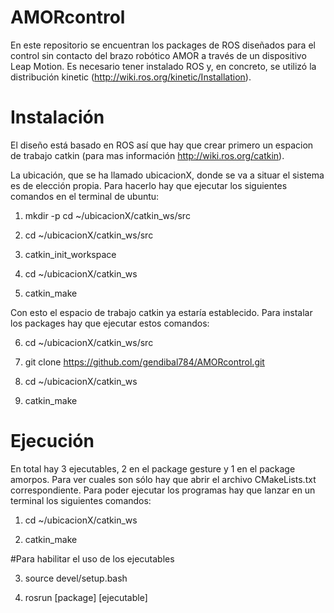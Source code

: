 # AMORcontrol

En este repositorio se encuentran los packages de ROS diseñados para el control sin contacto del brazo robótico AMOR a través de un dispositivo Leap Motion. Es necesario tener instalado ROS y, en concreto, se utilizó la distribución kinetic (http://wiki.ros.org/kinetic/Installation).

# Instalación

El diseño está basado en ROS así que hay que crear primero un espacion de trabajo catkin (para mas información http://wiki.ros.org/catkin). 

La ubicación, que se ha llamado ubicacionX, donde se va a situar el sistema es de elección propia. Para hacerlo hay que ejecutar los siguientes comandos en el terminal de ubuntu:

1. mkdir -p cd ~/ubicacionX/catkin_ws/src

2. cd ~/ubicacionX/catkin_ws/src

3. catkin_init_workspace

4. cd ~/ubicacionX/catkin_ws

5. catkin_make

Con esto el espacio de trabajo catkin ya estaría establecido. Para instalar los packages hay que ejecutar estos comandos:

6. cd ~/ubicacionX/catkin_ws/src

7. git clone https://github.com/gendibal784/AMORcontrol.git

8. cd ~/ubicacionX/catkin_ws

9. catkin_make

# Ejecución

En total hay 3 ejecutables, 2 en el package gesture y 1 en el package amorpos. Para ver cuales son sólo hay que abrir el archivo CMakeLists.txt correspondiente. Para poder ejecutar los programas hay que lanzar en un terminal los siguientes comandos:

1. cd ~/ubicacionX/catkin_ws

2. catkin_make

#Para habilitar el uso de los ejecutables

3. source devel/setup.bash   

4. rosrun [package] [ejecutable]
